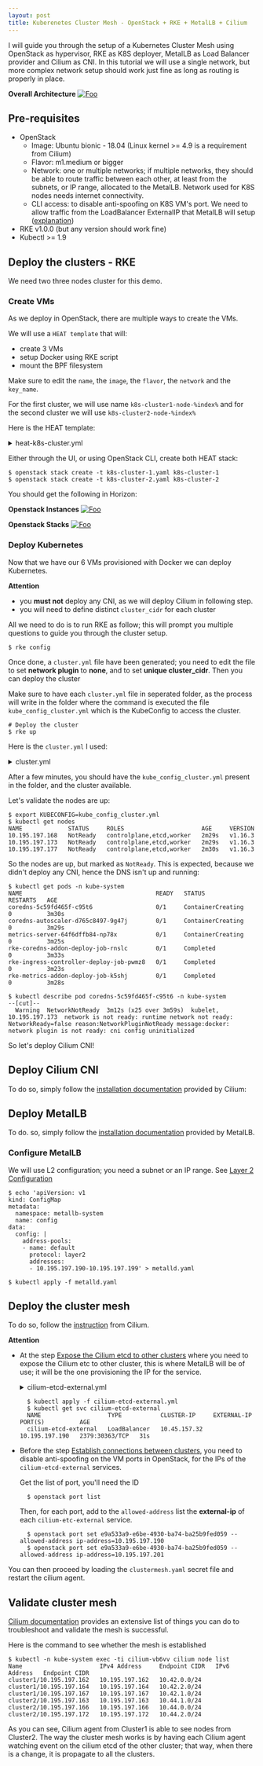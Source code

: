 ```yaml
---
layout: post
title: Kuberenetes Cluster Mesh - OpenStack + RKE + MetalLB + Cilium
---
```


I will guide you through the setup of a Kubernetes Cluster Mesh using OpenStack as hypervisor, RKE as K8S deployer, MetalLB as Load Balancer provider and Cilium as CNI.
In this tutorial we will use a single network, but more complex network setup should work just fine as long as routing is properly in place.

**Overall Architecture**
<a href="https://raw.githubusercontent.com/adetalhouet/adetalhouet.github.io/master/images/2020-01-05-Kuberenetes_Cluster_Mesh/clustermesh.png" rel="Overall Architecture">![Foo](https://raw.githubusercontent.com/adetalhouet/adetalhouet.github.io/master/images/2020-01-05-Kuberenetes_Cluster_Mesh/clustermesh.png)</a>

## Pre-requisites
* OpenStack
	* Image: Ubuntu bionic - 18.04 (Linux kernel >= 4.9 is a requirement from Cilium)
	* Flavor: m1.medium or bigger
	* Network: one or multiple networks; if multiple networks, they should be able to route traffic between each other, at least from the subnets, or IP range, allocated to the MetalLB. Network used for K8S nodes needs internet connectivity.
	* CLI access: to disable anti-spoofing on K8S VM's port. We need to allow traffic from the LoadBalancer ExternalIP that MetalLB will setup ([explanation](https://MetalLB.universe.tf/installation/clouds/#MetalLB-on-openstack))
* RKE v1.0.0 (but any version  should  work fine)
* Kubectl >= 1.9


## Deploy the clusters - RKE
We need two three nodes cluster for this demo. 

### Create VMs
As we deploy in OpenStack, there are multiple ways to create the VMs.

We will use a `HEAT template` that will:
* create 3 VMs
* setup Docker using RKE script
* mount the BPF filesystem

Make sure to edit the `name`,  the `image`, the `flavor`, the `network` and the `key_name`.

For the first cluster, we will use name `k8s-cluster1-node-%index%` and for the second cluster we will use `k8s-cluster2-node-%index%`

Here is the HEAT template:

<details>
<summary>heat-k8s-cluster.yml</summary>

    heat_template_version: 2015-04-30
    
    resources:
      k8s-cluster1:
        type: OS::Heat::ResourceGroup
        properties:
          count: 3
          resource_def:
            type: OS::Nova::Server
            properties:
              name: k8s-cluster1-node-%index%
              flavor: m1.medium
              image: bionic-18.04
              networks:
                - network: vlan197_net
              key_name: adetalhouet
              security_groups:
                - default
              user_data: |
                   #!/bin/sh
                   # setup docker
                   sudo apt update -y
                   curl https://releases.rancher.com/install-docker/18.09.sh | sh
                   sudo usermod -aG docker ubuntu
                   # Add BPF as mount for Cilium
                   sudo echo "bpffs                      /sys/fs/bpf             bpf     defaults 0 0" >> /etc/fstab
                   sudo mount /sys/fs/bpffs
</details>

Either through the  UI, or using OpenStack CLI, create both HEAT stack:

    $ openstack stack create -t k8s-cluster-1.yaml k8s-cluster-1
    $ openstack stack create -t k8s-cluster-2.yaml k8s-cluster-2

You should get the following in Horizon:

**Openstack Instances**
<a href="https://raw.githubusercontent.com/adetalhouet/adetalhouet.github.io/master/images/2020-01-05-Kuberenetes_Cluster_Mesh/openstack-instances.png" rel="Openstack Instances">![Foo](https://raw.githubusercontent.com/adetalhouet/adetalhouet.github.io/master/images/2020-01-05-Kuberenetes_Cluster_Mesh/openstack-instances.png)</a>

**Openstack Stacks**
<a href="https://raw.githubusercontent.com/adetalhouet/adetalhouet.github.io/master/images/2020-01-05-Kuberenetes_Cluster_Mesh/openstack-stacks.png" rel="Openstack Instances">![Foo](https://raw.githubusercontent.com/adetalhouet/adetalhouet.github.io/master/images/2020-01-05-Kuberenetes_Cluster_Mesh/openstack-stacks.png)</a>

### Deploy Kubernetes
Now that we have our 6 VMs provisioned with Docker we can deploy Kubernetes. 

**Attention**
* you **must not** deploy any CNI, as we will deploy Cilium in following step.
* you will need to define distinct `cluster_cidr` for each cluster


All we need to do is to run RKE as follow; this will prompt you multiple questions to guide you through the cluster setup.

    $ rke config

 
   Once done, a `cluster.yml` file have been generated; you need to edit the file to set **network plugin** to **none**, and to set **unique cluster_cidr**.  Then you can deploy the cluster
   
   Make sure to have each `cluster.yml` file in seperated folder, as the process will write in the folder where the command is executed the file `kube_config_cluster.yml` which is the KubeConfig to access the cluster.

    # Deploy the cluster
    $ rke up
Here is the `cluster.yml` I used:


<details>
<summary>cluster.yml</summary>

    nodes:
    - address: 10.195.197.165
      port: "22"
      internal_address: ""
      role:
      - controlplane
      - worker
      - etcd
      hostname_override: ""
      user: ubuntu
      docker_socket: /var/run/docker.sock
      ssh_key: ""
      ssh_key_path: ~/.ssh/id_rsa
      ssh_cert: ""
      ssh_cert_path: ""
      labels: {}
      taints: []
    - address: 10.195.197.175
      port: "22"
      internal_address: ""
      role:
      - controlplane
      - worker
      - etcd
      hostname_override: ""
      user: ubuntu
      docker_socket: /var/run/docker.sock
      ssh_key: ""
      ssh_key_path: ~/.ssh/id_rsa
      ssh_cert: ""
      ssh_cert_path: ""
      labels: {}
      taints: []
    - address: 10.195.197.170
      port: "22"
      internal_address: ""
      role:
      - controlplane
      - worker
      - etcd
      hostname_override: ""
      user: ubuntu
      docker_socket: /var/run/docker.sock
      ssh_key: ""
      ssh_key_path: ~/.ssh/id_rsa
      ssh_cert: ""
      ssh_cert_path: ""
      labels: {}
      taints: []
    services:
      etcd:
        image: ""
        extra_args: {}
        extra_binds: []
        extra_env: []
        external_urls: []
        ca_cert: ""
        cert: ""
        key: ""
        path: ""
        uid: 0
        gid: 0
        snapshot: null
        retention: ""
        creation: ""
        backup_config: null
      kube-api:
        image: ""
        extra_args: {}
        extra_binds: []
        extra_env: []
        service_cluster_ip_range: 10.45.0.0/16
        service_node_port_range: ""
        pod_security_policy: false
        always_pull_images: false
        secrets_encryption_config: null
        audit_log: null
        admission_configuration: null
        event_rate_limit: null
      kube-controller:
        image: ""
        extra_args: {}
        extra_binds: []
        extra_env: []
        cluster_cidr: 10.44.0.0/16
        service_cluster_ip_range: 10.45.0.0/16
      scheduler:
        image: ""
        extra_args: {}
        extra_binds: []
        extra_env: []
      kubelet:
        image: ""
        extra_args: {}
        extra_binds: []
        extra_env: []
        cluster_domain: cluster.local
        infra_container_image: ""
        cluster_dns_server: 10.45.0.10
        fail_swap_on: false
        generate_serving_certificate: false
      kubeproxy:
        image: ""
        extra_args: {}
        extra_binds: []
        extra_env: []
    network:
      plugin: none
      options: {}
      node_selector: {}
    authentication:
      strategy: x509
      sans: []
      webhook: null
    addons: ""
    addons_include: []
    system_images:
      etcd: rancher/coreos-etcd:v3.3.15-rancher1
      alpine: rancher/rke-tools:v0.1.51
      nginx_proxy: rancher/rke-tools:v0.1.51
      cert_downloader: rancher/rke-tools:v0.1.51
      kubernetes_services_sidecar: rancher/rke-tools:v0.1.51
      kubedns: rancher/k8s-dns-kube-dns:1.15.0
      dnsmasq: rancher/k8s-dns-dnsmasq-nanny:1.15.0
      kubedns_sidecar: rancher/k8s-dns-sidecar:1.15.0
      kubedns_autoscaler: rancher/cluster-proportional-autoscaler:1.7.1
      coredns: rancher/coredns-coredns:1.6.2
      coredns_autoscaler: rancher/cluster-proportional-autoscaler:1.7.1
      kubernetes: rancher/hyperkube:v1.16.3-rancher1
      flannel: rancher/coreos-flannel:v0.11.0-rancher1
      flannel_cni: rancher/flannel-cni:v0.3.0-rancher5
      calico_node: rancher/calico-node:v3.8.1
      calico_cni: rancher/calico-cni:v3.8.1
      calico_controllers: rancher/calico-kube-controllers:v3.8.1
      calico_ctl: ""
      calico_flexvol: rancher/calico-pod2daemon-flexvol:v3.8.1
      canal_node: rancher/calico-node:v3.8.1
      canal_cni: rancher/calico-cni:v3.8.1
      canal_flannel: rancher/coreos-flannel:v0.11.0
      canal_flexvol: rancher/calico-pod2daemon-flexvol:v3.8.1
      weave_node: weaveworks/weave-kube:2.5.2
      weave_cni: weaveworks/weave-npc:2.5.2
      pod_infra_container: rancher/pause:3.1
      ingress: rancher/nginx-ingress-controller:nginx-0.25.1-rancher1
      ingress_backend: rancher/nginx-ingress-controller-defaultbackend:1.5-rancher1
      metrics_server: rancher/metrics-server:v0.3.4
      windows_pod_infra_container: rancher/kubelet-pause:v0.1.3
    ssh_key_path: ~/.ssh/id_rsa
    ssh_cert_path: ""
    ssh_agent_auth: false
    authorization:
      mode: rbac
      options: {}
    ignore_docker_version: false
    kubernetes_version: ""
    private_registries: []
    ingress:
      provider: ""
      options: {}
      node_selector: {}
      extra_args: {}
      dns_policy: ""
      extra_envs: []
      extra_volumes: []
      extra_volume_mounts: []
    cluster_name: ""
    cloud_provider:
      name: ""
    prefix_path: ""
    addon_job_timeout: 0
    bastion_host:
      address: ""
      port: ""
      user: ""
      ssh_key: ""
      ssh_key_path: ""
      ssh_cert: ""
      ssh_cert_path: ""
    monitoring:
      provider: ""
      options: {}
      node_selector: {}
    restore:
      restore: false
      snapshot_name: ""
    dns: null
</details>

After a few minutes, you should have the `kube_config_cluster.yml` present in the folder, and the cluster available.

Let's validate the nodes are up:

    $ export KUBECONFIG=kube_config_cluster.yml
    $ kubectl get nodes
    NAME             STATUS     ROLES                      AGE     VERSION
    10.195.197.168   NotReady   controlplane,etcd,worker   2m29s   v1.16.3
    10.195.197.173   NotReady   controlplane,etcd,worker   2m29s   v1.16.3
    10.195.197.177   NotReady   controlplane,etcd,worker   2m30s   v1.16.3

So the nodes are up, but marked as `NotReady`. This is expected, because we didn't deploy any CNI, hence the DNS isn't up and running:

    $ kubectl get pods -n kube-system
    NAME                                      READY   STATUS              RESTARTS   AGE
    coredns-5c59fd465f-c95t6                  0/1     ContainerCreating   0          3m30s
    coredns-autoscaler-d765c8497-9g47j        0/1     ContainerCreating   0          3m29s
    metrics-server-64f6dffb84-np78x           0/1     ContainerCreating   0          3m25s
    rke-coredns-addon-deploy-job-rnslc        0/1     Completed           0          3m33s
    rke-ingress-controller-deploy-job-pwmz8   0/1     Completed           0          3m23s
    rke-metrics-addon-deploy-job-k5shj        0/1     Completed           0          3m28s

    $ kubectl describe pod coredns-5c59fd465f-c95t6 -n kube-system
    --[cut]--
      Warning  NetworkNotReady  3m12s (x25 over 3m59s)  kubelet, 10.195.197.173  network is not ready: runtime network not ready: NetworkReady=false reason:NetworkPluginNotReady message:docker: network plugin is not ready: cni config uninitialized

So let's deploy Cilium CNI!

## Deploy Cilium CNI
To do so, simply follow the [installation documentation](https://docs.cilium.io/en/v1.6/gettingstarted/k8s-install-etcd-operator/#k8s-install-etcd-operator) provided by Cilium: 

## Deploy MetalLB
To do. so, simply follow the [installation documentation](https://MetalLB.universe.tf/installation/#installation-by-manifest) provided by MetalLB.

### Configure MetalLB
We will use L2 configuration; you need a subnet or an IP range. See [Layer 2 Configuration](https://MetalLB.universe.tf/configuration/)

    $ echo 'apiVersion: v1
    kind: ConfigMap
    metadata:
      namespace: metallb-system
      name: config
    data:
      config: |
        address-pools:
        - name: default
          protocol: layer2
          addresses:
          - 10.195.197.190-10.195.197.199' > metalld.yaml

    $ kubectl apply -f metalld.yaml

## Deploy the cluster mesh
To do so, follow the [instruction](https://docs.cilium.io/en/v1.6/gettingstarted/clustermesh/) from Cilium.

**Attention**
* At the step [Expose the Cilium etcd to other clusters](https://docs.cilium.io/en/v1.6/gettingstarted/clustermesh/) where you need to expose the Cilium etc to other cluster, this is where MetalLB will be of use; it will be the one provisioning the IP for the service.

    <details>
      <summary>cilium-etcd-external.yml</summary>

        apiVersion: v1
        kind: Service
        metadata:
          name: cilium-etcd-external
          namespace: kube-system
        spec:
          ports:
          - port: 2379
          selector:
            app: etcd
            etcd_cluster: cilium-etcd
            io.cilium/app: etcd-operator
          type: LoadBalancer
    </details>

        $ kubectl apply -f cilium-etcd-external.yml
        $ kubectl get svc cilium-etcd-external
        NAME                   TYPE           CLUSTER-IP     EXTERNAL-IP      PORT(S)          AGE
        cilium-etcd-external   LoadBalancer   10.45.157.32   10.195.197.190   2379:30363/TCP   31s
* Before the step [Establish connections between clusters](https://docs.cilium.io/en/v1.6/gettingstarted/clustermesh/#establish-connections-between-clusters), you need to disable anti-spoofing on the VM ports in OpenStack, for the IPs of the `cilium-etcd-external` services.

    Get the list of port, you'll need the ID

        $ openstack port list

    Then, for each port,  add to the `allowed-address` list the **external-ip** of each `cilium-etc-external` service.

        $ openstack port set e9a533a9-e6be-4930-ba74-ba25b9fed059 --allowed-address ip-address=10.195.197.190
        $ openstack port set e9a533a9-e6be-4930-ba74-ba25b9fed059 --allowed-address ip-address=10.195.197.201

You can then proceed by loading the `clustermesh.yaml` secret file and restart the cilium agent.

## Validate cluster mesh

[Cilium documentation](https://docs.cilium.io/en/v1.6/gettingstarted/clustermesh/#test-pod-connectivity-between-clusters) provides an extensive list of things you can do to troubleshoot and validate the mesh is successful.

Here is the command to see whether the mesh is established

    $ kubectl -n kube-system exec -ti cilium-vb6vv cilium node list
    Name                      IPv4 Address     Endpoint CIDR   IPv6 Address   Endpoint CIDR
    cluster1/10.195.197.162   10.195.197.162   10.42.0.0/24
    cluster1/10.195.197.164   10.195.197.164   10.42.2.0/24
    cluster1/10.195.197.167   10.195.197.167   10.42.1.0/24
    cluster2/10.195.197.163   10.195.197.163   10.44.1.0/24
    cluster2/10.195.197.166   10.195.197.166   10.44.0.0/24
    cluster2/10.195.197.172   10.195.197.172   10.44.2.0/24

As you can see, Cilium agent from Cluster1 is able to see nodes from Cluster2.
The way the cluster mesh works is by having each Cilium agent watching event on the cilium etcd of the other cluster; that way,  when there is a change, it is propagate to all the clusters.